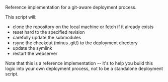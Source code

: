 Reference implementation for a git-aware deployment process.

This script will:

* clone the repository on the local machine or fetch if it already exists
* reset hard to the specified revision
* carefully update the submodules
* rsync the checkout (minus .git/) to the deployment directory
* update the symlink
* restart the webserver

Note that this is a reference implementation -- it's to help you build this
logic into your own deployment process, not to be a standalone deployment
script.
